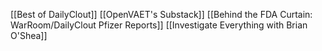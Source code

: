 [[Best of DailyClout]]
[[OpenVAET's Substack]]
[[Behind the FDA Curtain: WarRoom/DailyClout Pfizer Reports]]
[[Investigate Everything with Brian O'Shea]]
